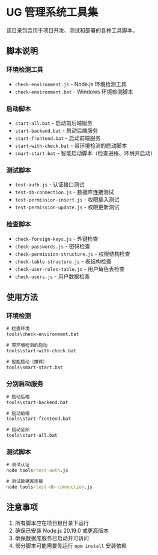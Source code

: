# UG 管理系统工具集

该目录包含用于项目开发、测试和部署的各种工具脚本。

## 脚本说明

### 环境检测工具

- `check-environment.js` - Node.js 环境检测工具
- `check-environment.bat` - Windows 环境检测脚本

### 启动脚本

- `start-all.bat` - 启动前后端服务
- `start-backend.bat` - 启动后端服务
- `start-frontend.bat` - 启动前端服务
- `start-with-check.bat` - 带环境检测的启动脚本
- `smart-start.bat` - 智能启动脚本（检查进程、环境并启动）

### 测试脚本

- `test-auth.js` - 认证接口测试
- `test-db-connection.js` - 数据库连接测试
- `test-permission-insert.js` - 权限插入测试
- `test-permission-update.js` - 权限更新测试

### 检查脚本

- `check-foreign-keys.js` - 外键检查
- `check-passwords.js` - 密码检查
- `check-permission-structure.js` - 权限结构检查
- `check-table-structure.js` - 表结构检查
- `check-user-roles-table.js` - 用户角色表检查
- `check-users.js` - 用户数据检查

## 使用方法

### 环境检测

```cmd
# 检查环境
tools\check-environment.bat

# 带环境检测的启动
tools\start-with-check.bat

# 智能启动（推荐）
tools\smart-start.bat
```

### 分别启动服务

```cmd
# 启动后端
tools\start-backend.bat

# 启动前端
tools\start-frontend.bat

# 启动全部
tools\start-all.bat
```

### 测试脚本

```cmd
# 测试认证
node tools/test-auth.js

# 测试数据库连接
node tools/test-db-connection.js
```

## 注意事项

1. 所有脚本应在项目根目录下运行
2. 确保已安装 Node.js 20.19.0 或更高版本
3. 确保数据库服务已启动并可访问
4. 部分脚本可能需要先运行 `npm install` 安装依赖
